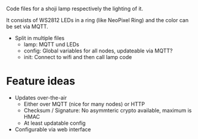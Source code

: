Code files for a shoji lamp respectively the lighting of it.

It consists of WS2812 LEDs in a ring (like NeoPixel Ring) and the color can be
set via MQTT.

* Split in multiple files
  * lamp: MQTT und LEDs
  * config: Global variables for all nodes, updateable via MQTT?
  * init: Connect to wifi and then call lamp code

# Feature ideas

* Updates over-the-air
  * Either over MQTT (nice for many nodes) or HTTP
  * Checksum / Signature: No asymmteric crypto available, maximum is HMAC
  * At least updatable config
* Configurable via web interface

